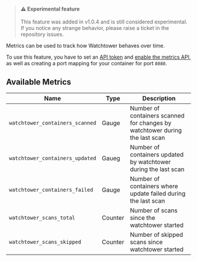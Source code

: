 > #### ⚠️ Experimental feature
> This feature was added in v1.0.4 and is still considered experimental.
> If you notice any strange behavior, please raise a ticket in the repository issues.

Metrics can be used to track how Watchtower behaves over time.

To use this feature, you have to set an [API token](arguments.md#http-api-token) and [enable the metrics API](arguments.md#http-api-metrics),
as well as creating a port mapping for your container for port `8080`.

## Available Metrics 

| Name                            | Type    | Description                                                                 |
| ------------------------------- | ------- | --------------------------------------------------------------------------- |
| `watchtower_containers_scanned` | Gauge   | Number of containers scanned for changes by watchtower during the last scan |
| `watchtower_containers_updated` | Gaueg   | Number of containers updated by watchtower during the last scan             |
| `watchtower_containers_failed`  | Gauge   | Number of containers where update failed during the last scan               |
| `watchtower_scans_total`        | Counter | Number of scans since the watchtower started                                |
| `watchtower_scans_skipped`      | Counter | Number of skipped scans since watchtower started                            |
